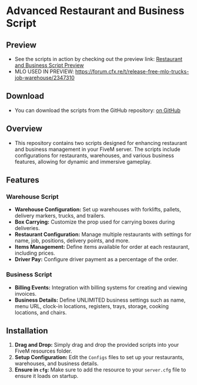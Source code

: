 # Advanced Restaurant and Business Script

## Preview

- See the scripts in action by checking out the preview link: [Restaurant and Business Script Preview](https://drive.google.com/file/d/1Oxk_uKFl5PBw1qSVACX0j4R0oOh9hPhi/view?usp=sharing)
- MLO USED IN PREVIEW: https://forum.cfx.re/t/release-free-mlo-trucks-job-warehouse/2347310

## Download

- You can download the scripts from the GitHub repository: [on GitHub](https://github.com/Virgildev/v-supplychain-restaurants)

## Overview

- This repository contains two scripts designed for enhancing restaurant and business management in your FiveM server. The scripts include configurations for restaurants, warehouses, and various business features, allowing for dynamic and immersive gameplay.

## Features

### Warehouse Script

- **Warehouse Configuration:** Set up warehouses with forklifts, pallets, delivery markers, trucks, and trailers.
- **Box Carrying:** Customize the prop used for carrying boxes during deliveries.
- **Restaurant Configuration:** Manage multiple restaurants with settings for name, job, positions, delivery points, and more.
- **Items Management:** Define items available for order at each restaurant, including prices.
- **Driver Pay:** Configure driver payment as a percentage of the order.

### Business Script

- **Billing Events:** Integration with billing systems for creating and viewing invoices.
- **Business Details:** Define UNLIMITED business settings such as name, menu URL, clock-in locations, registers, trays, storage, cooking locations, and chairs.

## Installation

1. **Drag and Drop:** Simply drag and drop the provided scripts into your FiveM resources folder.
2. **Setup Configuration:** Edit the `Configs` files to set up your restaurants, warehouses, and business details.
3. **Ensure in `cfg`:** Make sure to add the resource to your `server.cfg` file to ensure it loads on startup.
